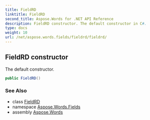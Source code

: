 ```yaml
---
title: FieldRD
linktitle: FieldRD
second_title: Aspose.Words for .NET API Reference
description: FieldRD constructor. The default constructor in C#.
type: docs
weight: 10
url: /net/aspose.words.fields/fieldrd/fieldrd/
---
```

## FieldRD constructor

The default constructor.

```csharp
public FieldRD()
```

### See Also

* class [FieldRD](../)
* namespace [Aspose.Words.Fields](../../fieldrd/)
* assembly [Aspose.Words](../../../)
